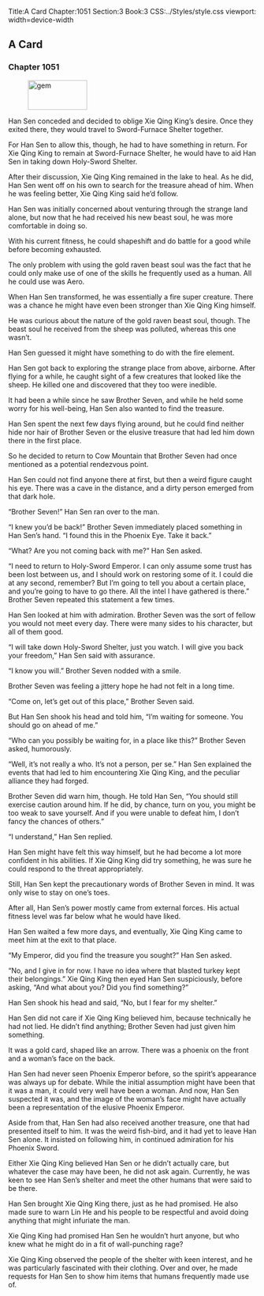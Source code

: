 Title:A Card 
Chapter:1051 
Section:3 
Book:3 
CSS:../Styles/style.css 
viewport: width=device-width
  
## A Card
### Chapter 1051 
<figure>
	<img src="../Images/gem.gif" alt="gem" id="gem" width="120" height="60" />
</figure>
  

  
  Han Sen conceded and decided to oblige Xie Qing King’s desire. Once they exited there, they would travel to Sword-Furnace Shelter together.

For Han Sen to allow this, though, he had to have something in return. For Xie Qing King to remain at Sword-Furnace Shelter, he would have to aid Han Sen in taking down Holy-Sword Shelter.

After their discussion, Xie Qing King remained in the lake to heal. As he did, Han Sen went off on his own to search for the treasure ahead of him. When he was feeling better, Xie Qing King said he’d follow.

Han Sen was initially concerned about venturing through the strange land alone, but now that he had received his new beast soul, he was more comfortable in doing so.

With his current fitness, he could shapeshift and do battle for a good while before becoming exhausted.

The only problem with using the gold raven beast soul was the fact that he could only make use of one of the skills he frequently used as a human. All he could use was Aero.

When Han Sen transformed, he was essentially a fire super creature. There was a chance he might have even been stronger than Xie Qing King himself.

He was curious about the nature of the gold raven beast soul, though. The beast soul he received from the sheep was polluted, whereas this one wasn’t.

Han Sen guessed it might have something to do with the fire element.

Han Sen got back to exploring the strange place from above, airborne. After flying for a while, he caught sight of a few creatures that looked like the sheep. He killed one and discovered that they too were inedible.

It had been a while since he saw Brother Seven, and while he held some worry for his well-being, Han Sen also wanted to find the treasure.

Han Sen spent the next few days flying around, but he could find neither hide nor hair of Brother Seven or the elusive treasure that had led him down there in the first place.

So he decided to return to Cow Mountain that Brother Seven had once mentioned as a potential rendezvous point.

Han Sen could not find anyone there at first, but then a weird figure caught his eye. There was a cave in the distance, and a dirty person emerged from that dark hole.

“Brother Seven!” Han Sen ran over to the man.

“I knew you’d be back!” Brother Seven immediately placed something in Han Sen’s hand. “I found this in the Phoenix Eye. Take it back.”

“What? Are you not coming back with me?” Han Sen asked.

“I need to return to Holy-Sword Emperor. I can only assume some trust has been lost between us, and I should work on restoring some of it. I could die at any second, remember? But I’m going to tell you about a certain place, and you’re going to have to go there. All the intel I have gathered is there.” Brother Seven repeated this statement a few times.

Han Sen looked at him with admiration. Brother Seven was the sort of fellow you would not meet every day. There were many sides to his character, but all of them good.

“I will take down Holy-Sword Shelter, just you watch. I will give you back your freedom,” Han Sen said with assurance.

“I know you will.” Brother Seven nodded with a smile.

Brother Seven was feeling a jittery hope he had not felt in a long time.

“Come on, let’s get out of this place,” Brother Seven said.

But Han Sen shook his head and told him, “I’m waiting for someone. You should go on ahead of me.”

“Who can you possibly be waiting for, in a place like this?” Brother Seven asked, humorously.

“Well, it’s not really a who. It’s not a person, per se.” Han Sen explained the events that had led to him encountering Xie Qing King, and the peculiar alliance they had forged.

Brother Seven did warn him, though. He told Han Sen, “You should still exercise caution around him. If he did, by chance, turn on you, you might be too weak to save yourself. And if you were unable to defeat him, I don’t fancy the chances of others.”

“I understand,” Han Sen replied.

Han Sen might have felt this way himself, but he had become a lot more confident in his abilities. If Xie Qing King did try something, he was sure he could respond to the threat appropriately.

Still, Han Sen kept the precautionary words of Brother Seven in mind. It was only wise to stay on one’s toes.

After all, Han Sen’s power mostly came from external forces. His actual fitness level was far below what he would have liked.

Han Sen waited a few more days, and eventually, Xie Qing King came to meet him at the exit to that place.

“My Emperor, did you find the treasure you sought?” Han Sen asked.

“No, and I give in for now. I have no idea where that blasted turkey kept their belongings.” Xie Qing King then eyed Han Sen suspiciously, before asking, “And what about you? Did you find something?”

Han Sen shook his head and said, “No, but I fear for my shelter.”

Han Sen did not care if Xie Qing King believed him, because technically he had not lied. He didn’t find anything; Brother Seven had just given him something.

It was a gold card, shaped like an arrow. There was a phoenix on the front and a woman’s face on the back.

Han Sen had never seen Phoenix Emperor before, so the spirit’s appearance was always up for debate. While the initial assumption might have been that it was a man, it could very well have been a woman. And now, Han Sen suspected it was, and the image of the woman’s face might have actually been a representation of the elusive Phoenix Emperor.

Aside from that, Han Sen had also received another treasure, one that had presented itself to him. It was the weird fish-bird, and it had yet to leave Han Sen alone. It insisted on following him, in continued admiration for his Phoenix Sword.

Either Xie Qing King believed Han Sen or he didn’t actually care, but whatever the case may have been, he did not ask again. Currently, he was keen to see Han Sen’s shelter and meet the other humans that were said to be there.

Han Sen brought Xie Qing King there, just as he had promised. He also made sure to warn Lin He and his people to be respectful and avoid doing anything that might infuriate the man.

Xie Qing King had promised Han Sen he wouldn’t hurt anyone, but who knew what he might do in a fit of wall-punching rage?

Xie Qing King observed the people of the shelter with keen interest, and he was particularly fascinated with their clothing. Over and over, he made requests for Han Sen to show him items that humans frequently made use of.
